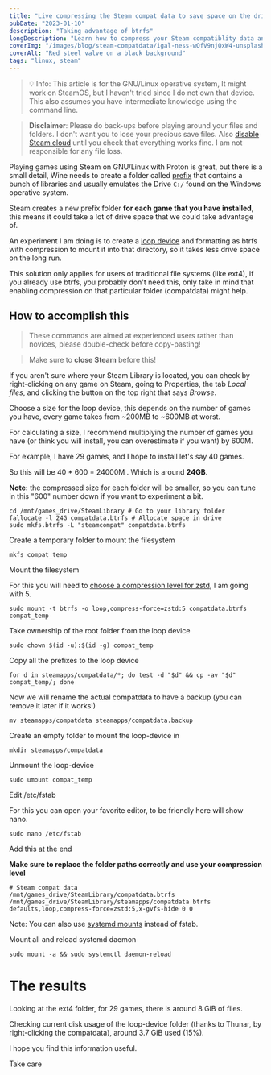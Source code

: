 ```yaml
---
title: "Live compressing the Steam compat data to save space on the drive"
pubDate: "2023-01-10"
description: "Taking advantage of btrfs"
longDescription: "Learn how to compress your Steam compatiblity data and gain more free-space on your device."
coverImg: "/images/blog/steam-compatdata/igal-ness-wQfV9njQxW4-unsplash.jpg"
coverAlt: "Red steel valve on a black background"
tags: "linux, steam"
---
```


> 💡 Info: This article is for the GNU/Linux operative system, It might work on SteamOS, but I haven't tried since I do not own that device.
> This also assumes you have intermediate knowledge using the command line.

> **Disclaimer**: Please do back-ups before playing around your files and folders. I don't want you to lose your precious save files. Also [disable Steam cloud](https://duckduckgo.com/?q=disable+steam+cloud) until you check that everything works fine. I am not responsible for any file loss.

Playing games using Steam on GNU/Linux with Proton is great, but there is a small detail,
Wine needs to create a folder called [prefix](https://wiki.winehq.org/FAQ#Wineprefixes) that contains a bunch of libraries and usually emulates the Drive `C:/` found on the Windows operative system.

Steam creates a new prefix folder **for each game that you have installed**, this means it could take a lot of drive space that we could take advantage of.

An experiment I am doing is to create a [loop device](https://en.wikipedia.org/wiki/Loop_device) and formatting as btrfs with compression to mount it into that directory, so it takes less drive space on the long run.

This solution only applies for users of traditional file systems (like ext4), if you already use btrfs, you probably don't need this, only take in mind that enabling compression on that particular folder (compatdata) might help.

## How to accomplish this

> These commands are aimed at experienced users rather than novices, please double-check before copy-pasting!

> Make sure to **close Steam** before this!

If you aren't sure where your Steam Library is located, you can check by right-clicking on any game on Steam, going to Properties, the tab _Local files_, and clicking the button on the top right that says _Browse_.

Choose a size for the loop device, this depends on the number of games you have, every game takes from ~200MB to ~600MB at worst.

For calculating a size, I recommend multiplying the number of games you have (or think you will install, you can overestimate if you want) by 600M.

For example, I have 29 games, and I hope to install let's say 40 games.

So this will be 40 \* 600 = 24000M . Which is around **24GB**.

**Note:** the compressed size for each folder will be smaller, so you can tune in this "600" number down if you want to experiment a bit.

```
cd /mnt/games_drive/SteamLibrary # Go to your library folder
fallocate -l 24G compatdata.btrfs # Allocate space in drive
sudo mkfs.btrfs -L "steamcompat" compatdata.btrfs
```

Create a temporary folder to mount the filesystem

```
mkfs compat_temp
```

Mount the filesystem

For this you will need to [choose a compression level for zstd](https://duckduckgo.com/?q=zstd+compression+level+comparison), I am going with 5.

```
sudo mount -t btrfs -o loop,compress-force=zstd:5 compatdata.btrfs compat_temp
```

Take ownership of the root folder from the loop device

```
sudo chown $(id -u):$(id -g) compat_temp
```

Copy all the prefixes to the loop device

```
for d in steamapps/compatdata/*; do test -d "$d" && cp -av "$d" compat_temp/; done
```

Now we will rename the actual compatdata to have a backup (you can remove it later if it works!)

```
mv steamapps/compatdata steamapps/compatdata.backup
```

Create an empty folder to mount the loop-device in

```
mkdir steamapps/compatdata
```

Unmount the loop-device

```
sudo umount compat_temp
```

Edit /etc/fstab

For this you can open your favorite editor, to be friendly here will show nano.

```
sudo nano /etc/fstab
```

Add this at the end

**Make sure to replace the folder paths correctly and use your compression level**

```
# Steam compat data
/mnt/games_drive/SteamLibrary/compatdata.btrfs /mnt/games_drive/SteamLibrary/steamapps/compatdata btrfs defaults,loop,compress-force=zstd:5,x-gvfs-hide 0 0
```

Note: You can also use [systemd mounts](https://duckduckgo.com/?q=how+to+create+systemd+mount) instead of fstab.

Mount all and reload systemd daemon

```
sudo mount -a && sudo systemctl daemon-reload
```

# The results

Looking at the ext4 folder, for 29 games, there is around 8 GiB of files.

Checking current disk usage of the loop-device folder (thanks to Thunar, by right-clicking the compatdata), around 3.7 GiB used (15%).

I hope you find this information useful.

Take care
